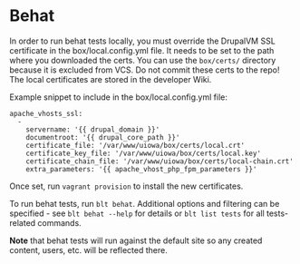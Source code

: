 # Behat
In order to run behat tests locally, you must override the DrupalVM SSL certificate in the box/local.config.yml file. It needs to be set to the path where you downloaded the certs. You can use the `box/certs/` directory because it is excluded from VCS. Do not commit these certs to the repo! The local certificates are stored in the developer Wiki.

Example snippet to include in the box/local.config.yml file:
```
apache_vhosts_ssl:
  -
    servername: '{{ drupal_domain }}'
    documentroot: '{{ drupal_core_path }}'
    certificate_file: '/var/www/uiowa/box/certs/local.crt'
    certificate_key_file: '/var/www/uiowa/box/certs/local.key'
    certificate_chain_file: '/var/www/uiowa/box/certs/local-chain.crt'
    extra_parameters: '{{ apache_vhost_php_fpm_parameters }}'

```

Once set, run `vagrant provision` to install the new certificates.

To run behat tests, run `blt behat`. Additional options and filtering can be specified - see `blt behat --help` for details or `blt list tests` for all tests-related commands.

**Note** that behat tests will run against the default site so any created content, users, etc. will be reflected there.
